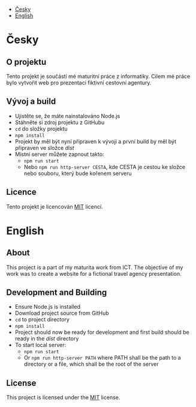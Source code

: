 * [Česky](#Česky)
* [English](#english)

# Česky

## O projektu

Tento projekt je součástí mé maturitní práce z informatiky.
Cílem mé práce bylo vytvořit web pro prezentaci fiktivní cestovní agentury.

## Vývoj a build

* Ujistěte se, že máte nainstalováno Node.js
* Stáhněte si zdroj projektu z GitHubu
* `cd` do složky projektu
* `npm install`
* Projekt by měl být nyní připraven k vývoji a první build by měl být připraven ve složce *dist*
* Místní server můžete zapnout takto:
    * `npm run start`
    * Nebo `npm run http-server CESTA`, kde CESTA je cestou ke složce nebo souboru, který bude kořenem serveru

## Licence

Tento projekt je licencován [MIT](LICENSE) licencí.

# English

## About

This project is a part of my maturita work from ICT.
The objective of my work was to create a website for a fictional travel agency presentation.

## Development and Building

* Ensure Node.js is installed
* Download project source from GitHub
* `cd` to project directory
* `npm install`
* Project should now be ready for development and first build should be ready in the *dist* directory
* To start local server:
    * `npm run start`
    * Or `npm run http-server PATH` where PATH shall be the path to a directory or a file, which shall be the root of the server

## License

This project is licensed under the [MIT](LICENSE) license.
